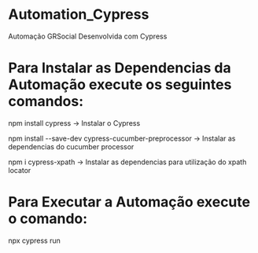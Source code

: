 # Automation_Cypress
Automação GRSocial Desenvolvida com Cypress

# Para Instalar as Dependencias da Automação execute os seguintes comandos:

npm install cypress -> Instalar o Cypress

npm install --save-dev cypress-cucumber-preprocessor -> Instalar as dependencias do cucumber processor

npm i cypress-xpath -> Instalar as dependencias para utilização do xpath locator 

# Para Executar a Automação execute o comando:

npx cypress run